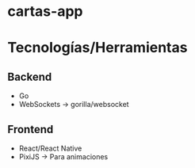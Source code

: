 # cartas-app

# Tecnologías/Herramientas

## Backend
  * Go
  * WebSockets -> gorilla/websocket

## Frontend
  * React/React Native
  * PixiJS -> Para animaciones
